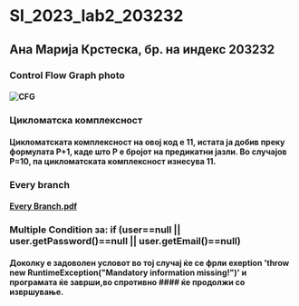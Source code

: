 # SI_2023_lab2_203232
## Ана Марија Крстеска, бр. на индекс 203232
### Control Flow Graph photo
#### ![CFG](https://github.com/anamarijakrsteska/SI_2023_lab2_203232/assets/127669849/9ca923a8-d865-495a-9638-f046f697c28e)
### Цикломатска комплексност
#### Цикломатската комплексност на овој код е 11, истата ја добив преку формулата P+1, каде што P е бројот на предикатни јазли. Во случајoв P=10, па цикломатската комплексност изнесува 11.
### Every branch
#### [Every Branch.pdf](https://github.com/anamarijakrsteska/SI_2023_lab2_203232/files/11614249/Every.Branch.pdf)
### Multiple Condition за: if (user==null || user.getPassword()==null || user.getEmail()==null)
#### Доколку е задоволен условот во тој случај ќе се фрли exeption 'throw new RuntimeException("Mandatory information missing!")' и програмата ќе заврши,во спротивно #### ќе продолжи со извршување.
